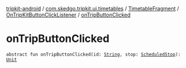 [tripkit-android](../../../index.md) / [com.skedgo.tripkit.ui.timetables](../../index.md) / [TimetableFragment](../index.md) / [OnTripKitButtonClickListener](index.md) / [onTripButtonClicked](./on-trip-button-clicked.md)

# onTripButtonClicked

`abstract fun onTripButtonClicked(id: `[`String`](https://kotlinlang.org/api/latest/jvm/stdlib/kotlin/-string/index.html)`, stop: `[`ScheduledStop`](../../../com.skedgo.tripkit.common.model/-scheduled-stop/index.md)`): `[`Unit`](https://kotlinlang.org/api/latest/jvm/stdlib/kotlin/-unit/index.html)